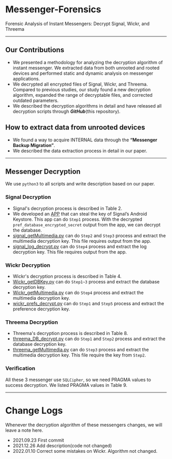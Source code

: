 # Messenger-Forensics
Forensic Analysis of Instant Messengers: Decrypt Signal, Wickr, and Threema

--- 

## Our Contributions
- We presented a methodology for analyzing the decryption algorithm of instant messenger. We extracted data from both unrooted and rooted devices and performed static and dynamic analysis on messenger applications.
- We decrypted all encrypted files of Signal, Wickr, and Threema. Compared to previous studies, our study found a new decryption algorithm, expanded the range of decryptable files, and corrected outdated parameters.
- We described the decryption algorithms in detail and have released all decryption scripts through ***GitHub***(this repository).

## How to extract data from unrooted devices
- We found a way to acquire INTERNAL data through the **“Messenger Backup Migration”**.
- We described the data extraction process in detail in our paper.

---

## Messenger Decryption
We use `python3` to all scripts and write description based on our paper.

### Signal Decryption
- Signal's decryption process is described in Table 2.
- We developed an [APP](https://github.com/hunjison/Signal-Extract-AndroidKeyStore) that can steal the key of Signal’s Android Keystore. This app can do `Step1` process. With the decrypted `pref_database_encrypted_secret` output from the app, we can decrypt the database.
- [signal_getMultimedia.py](Signal/signal_getMultimedia.py) can do `Step2` and `Step3` process and extract the multimedia decryption key. This file requires output from the app.
- [signal_log_decrypt.py](Signal/signal_log_decrypt.py) can do `Step4` process and extract the log decryption key. This file requires output from the app.

### Wickr Decryption
- Wickr's decryption process is described in Table 4.
- [Wickr_getDBKey.py](Wickr/Wickr_getDBKey.py) can do `Step1~3` process and extract the database decryption key.
- [Wickr_getMultimedia.py](Wickr/Wickr_getMultimedia.py) can do `Step4` process and extract the multimedia decryption key.
- [wickr_prefs_decrypt.py](Wickr/wickr_prefs_decrypt.py) can do `Step1` and `Step5` process and extract the preference decryption key.

### Threema Decryption
- Threema's decryption process is described in Table 8.
- [threema_DB_decrypt.py](Threema/threema_DB_decrypt.py) can do `Step1` and `Step2` process and extract the database decryption key.
- [threema_getMultimedia.py](Threema/threema_getMultimedia.py) can do `Step3` process and extract the multimedia decryption key. This file require the key from `Step2`.

### Verification
All these 3 messenger use `SQLCipher`, so we need PRAGMA values to success decryption. We listed PRAGMA values in Table 9.

---

# Change Logs
Whenever the decryption algorithm of these messengers changes, we will leave a note here.

- 2021.09.23 First commit
- 2021.12.26 Add description(code not changed)
- 2022.01.10 Correct some mistakes on Wickr. Algorithm not changed.
